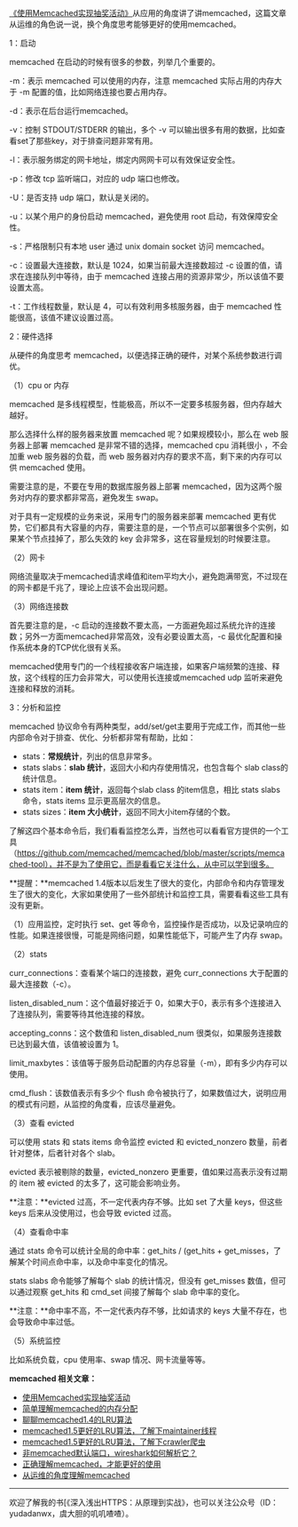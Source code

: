 [《使用Memcached实现抽奖活动》](https://mp.weixin.qq.com/s/agUU5ZjcVep-vPIKVjB6Fg)从应用的角度讲了讲memcached，这篇文章从运维的角色说一说，换个角度思考能够更好的使用memcached。

1：启动

memcached 在启动的时候有很多的参数，列举几个重要的。

-m：表示 memcached 可以使用的内存，注意 memcached 实际占用的内存大于 -m 配置的值，比如网络连接也要占用内存。

-d：表示在后台运行memcached。

-v：控制 STDOUT/STDERR 的输出，多个 -v 可以输出很多有用的数据，比如查看set了那些key，对于排查问题非常有用。

-l：表示服务绑定的网卡地址，绑定内网网卡可以有效保证安全性。

-p：修改 tcp 监听端口，对应的 udp 端口也修改。

-U：是否支持 udp 端口，默认是关闭的。

-u：以某个用户的身份启动 memcached，避免使用 root 启动，有效保障安全性。

-s：严格限制只有本地 user 通过 unix domain socket 访问 memcached。

-c：设置最大连接数，默认是 1024，如果当前最大连接数超过 -c 设置的值，请求在连接队列中等待，由于 memcached 连接占用的资源非常少，所以该值不要设置太高。

-t：工作线程数量，默认是 4，可以有效利用多核服务器，由于 memcached 性能很高，该值不建议设置过高。

2：硬件选择

从硬件的角度思考 memcached，以便选择正确的硬件，对某个系统参数进行调优。

（1）cpu or 内存 

memcached 是多线程模型，性能极高，所以不一定要多核服务器，但内存越大越好。

那么选择什么样的服务器来放置 memcached 呢？如果规模较小，那么在 web 服务器上部署 memcached 是非常不错的选择，memcached cpu 消耗很小 ，不会加重 web 服务器的负载，而 web 服务器对内存的要求不高，剩下来的内存可以供 memcached 使用。

需要注意的是，不要在专用的数据库服务器上部署 memcached，因为这两个服务对内存的要求都非常高，避免发生 swap。

对于具有一定规模的业务来说，采用专门的服务器来部署 memcached 更有优势，它们都具有大容量的内存，需要注意的是，一个节点可以部署很多个实例，如果某个节点挂掉了，那么失效的 key 会非常多，这在容量规划的时候要注意。

（2）网卡

网络流量取决于memcached请求峰值和item平均大小，避免跑满带宽，不过现在的网卡都是千兆了，理论上应该不会出现问题。

（3）网络连接数
 
首先要注意的是，-c 启动的连接数不要太高，一方面避免超过系统允许的连接数；另外一方面memcached非常高效，没有必要设置太高，-c 最优化配置和操作系统本身的TCP优化很有关系。

memcached使用专门的一个线程接收客户端连接，如果客户端频繁的连接、释放，这个线程的压力会非常大，可以使用长连接或memcached udp 监听来避免连接和释放的消耗。
 
3：分析和监控

memcached 协议命令有两种类型，add/set/get主要用于完成工作，而其他一些内部命令对于排查、优化、分析都非常有帮助，比如：

- stats：**常规统计**，列出的信息非常多。
- stats slabs：**slab 统计**，返回大小和内存使用情况，也包含每个 slab class的统计信息。
- stats item：**item 统计**，返回每个slab class 的item信息，相比 stats slabs 命令，stats items 显示更高层次的信息。 
- stats sizes：**item 大小统计**，返回不同大小item存储的个数。

了解这四个基本命令后，我们看看监控怎么弄，当然也可以看看官方提供的一个工具（https://github.com/memcached/memcached/blob/master/scripts/memcached-tool），并不是为了使用它，而是看看它关注什么，从中可以学到很多。

**提醒：**memcached 1.4版本以后发生了很大的变化，内部命令和内存管理发生了很大的变化，大家如果使用了一些外部统计和监控工具，需要看看这些工具有没有更新。

（1）应用监控，定时执行 set、get 等命令，监控操作是否成功，以及记录响应的性能。如果连接很慢，可能是网络问题，如果性能低下，可能产生了内存 swap。

（2）stats 

curr_connections：查看某个端口的连接数，避免 curr_connections 大于配置的最大连接数（-c）。

listen_disabled_num：这个值最好接近于 0，如果大于0，表示有多个连接进入了连接队列，需要等待其他连接的释放。

accepting_conns：这个数值和 listen_disabled_num 很类似，如果服务连接数已达到最大值，该值被设置为 1。

limit_maxbytes：该值等于服务启动配置的内存总容量（-m），即有多少内存可以使用。

cmd_flush：该数值表示有多少个 flush 命令被执行了，如果数值过大，说明应用的模式有问题，从监控的角度看，应该尽量避免。

（3）查看 evicted 

可以使用 stats 和 stats items 命令监控 evicted 和 evicted_nonzero 数量，前者针对整体，后者针对各个 slab。

evicted 表示被剔除的数量，evicted_nonzero 更重要，值如果过高表示没有过期的 item 被 evicted 的太多了，这可能会影响业务。

**注意：**evicted 过高，不一定代表内存不够。比如 set 了大量 keys，但这些 keys 后来从没使用过，也会导致 evicted 过高。

（4）查看命中率 
 
通过 stats 命令可以统计全局的命中率：get_hits / (get_hits + get_misses，了解某个时间点命中率，以及命中率变化的情况。

stats slabs 命令能够了解每个 slab 的统计情况，但没有 get_misses 数值，但可以通过观察 get_hits 和 cmd_set 间接了解每个 slab 命中率的变化。
 
**注意：**命中率不高，不一定代表内存不够，比如请求的 keys 大量不存在，也会导致命中率过低。

（5）系统监控

比如系统负载，cpu 使用率、swap 情况、网卡流量等等。

**memcached 相关文章：**

- [使用Memcached实现抽奖活动](https://mp.weixin.qq.com/s/agUU5ZjcVep-vPIKVjB6Fg)  
- [简单理解memcached的内存分配](https://mp.weixin.qq.com/s/8fs5YU8drC5vUt1RxOgifw) 
- [聊聊memcached1.4的LRU算法](https://mp.weixin.qq.com/s/hfXWGm2fuyeThHawEHub-w)
- [memcached1.5更好的LRU算法，了解下maintainer线程](https://mp.weixin.qq.com/s/BG3wpLOWQJrKd0_btxo1Tw) 
- [memcached1.5更好的LRU算法，了解下crawler爬虫](https://mp.weixin.qq.com/s/p40CJOlTITU-__D4t05D7g)  
- [非memcached默认端口，wireshark如何解析它？](https://mp.weixin.qq.com/s/OxjqA3b8JDubZiHsFxtu-w)
- [正确理解memcached，才能更好的使用](https://mp.weixin.qq.com/s/njbvleUr8_PmhdEjZkpCIA)
- [从运维的角度理解memcached](https://mp.weixin.qq.com/s/ZyJjLMYmjNPeVq1HbU5wTQ) 

--- 

欢迎了解我的书[《深入浅出HTTPS：从原理到实战》，也可以关注公众号（ID：yudadanwx，虞大胆的叽叽喳喳）。